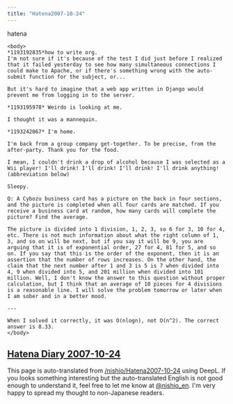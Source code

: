 ```yaml
---
title: "Hatena2007-10-24"
---
```


hatena

```
<body>
*1193192835*how to write org.
I'm not sure if it's because of the test I did just before I realized that it failed yesterday to see how many simultaneous connections I could make to Apache, or if there's something wrong with the auto-submit function for the subject, or...

But it's hard to imagine that a web app written in Django would prevent me from logging in to the server.

*1193195978* Weirdo is looking at me.

I thought it was a mannequin.

*1193242067* I'm home.

I'm back from a group company get-together. To be precise, from the after-party. Thank you for the food.

I mean, I couldn't drink a drop of alcohol because I was selected as a Wii player! I'll drink! I'll drink! I'll drink! I'll drink anything! (abbreviation below)

Sleepy.

Q: A Cybozu business card has a picture on the back in four sections, and the picture is completed when all four cards are matched. If you receive a business card at random, how many cards will complete the picture? Find the average.

The picture is divided into 1 division, 1, 2, 3, so 6 for 3, 10 for 4, etc. There is not much information about what the right column of 1, 3, and so on will be next, but if you say it will be 9, you are arguing that it is of exponential order, 27 for 4, 81 for 5, and so on. If you say that this is the order of the exponent, then it is an assertion that the number of rows increases. On the other hand, the claim that the next number after 1 and 3 is 5 is 7 when divided into 4, 9 when divided into 5, and 201 million when divided into 101 million. Well, I don't know the answer to this question without proper calculation, but I think that an average of 10 pieces for 4 divisions is a reasonable line. I will solve the problem tomorrow or later when I am sober and in a better mood.

---

When I solved it correctly, it was O(nlogn), not O(n^2). The correct answer is 8.33.
</body>
```


[Hatena Diary 2007-10-24](https://nishiohirokazu.hatenadiary.org/archive/2007/10/24)
---
This page is auto-translated from [/nishio/Hatena2007-10-24](https://scrapbox.io/nishio/Hatena2007-10-24) using DeepL. If you looks something interesting but the auto-translated English is not good enough to understand it, feel free to let me know at [@nishio_en](https://twitter.com/nishio_en). I'm very happy to spread my thought to non-Japanese readers.